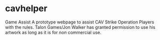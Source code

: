 # cavhelper
Game Assist
A prototype webpage to assist CAV Strike Operation Players with the rules.   Talon Games/Jon Walker has granted permission to use his artwork as long as it is for non commercial use.
